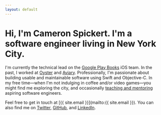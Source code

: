 ```yaml
---
layout: default
---
```

# Hi, I'm Cameron Spickert. I'm a software engineer living in New York City.

I'm currently the technical lead on the [Google Play Books][g] iOS team. In the past, I worked at [Oyster][o] and [Aviary][a]. Professionally, I'm passionate about building usable and maintainable software using Swift and Objective-C. In my free time—when I'm not indulging in coffee and/or video games—you might find me exploring the city, and occasionally [teaching and mentoring][c] aspiring software engineers.

Feel free to get in touch at [{{ site.email }}](mailto:{{ site.email }}). You can also find me on [Twitter][t], [GitHub][g], and [LinkedIn][l].

[g]: https://en.wikipedia.org/wiki/Google_Play_Books
[o]: https://en.wikipedia.org/wiki/Oyster_(company)
[a]: https://en.wikipedia.org/wiki/Aviary_(image_editor)
[c]: https://www.c4q.nyc/
[t]: https://twitter.com/cameronspickert
[g]: https://github.com/cspickert
[l]: https://www.linkedin.com/in/cameronspickert
